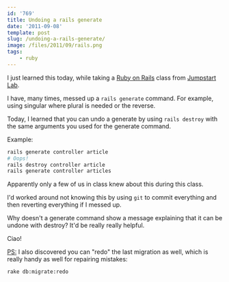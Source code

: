```yaml
---
id: '769'
title: Undoing a rails generate
date: '2011-09-08'
template: post
slug: /undoing-a-rails-generate/
image: /files/2011/09/rails.png
tags:
    - ruby
---
```


I just learned this today, while taking a
[Ruby on Rails](http://rubyonrails.org/) class from
[Jumpstart Lab](http://jumpstartlab.com/).

I have, many times, messed up a `rails generate` command. For example, using
singular where plural is needed or the reverse.

Today, I learned that you can undo a generate by using `rails destroy` with
the same arguments you used for the generate command.

Example:

```bash
rails generate controller article
# Oops!
rails destroy controller article
rails generate controller articles
```

Apparently only a few of us in class knew about this during this class.

I'd worked around not knowing this by using `git` to commit everything and
then reverting everything if I messed up.

Why doesn't a generate command show a message explaining that it can be undone
with destroy? It'd be really really helpful.

Ciao!

<ins datetime="2011-09-09T18:44:05+00:00">PS:</ins> I also discovered you can
"redo" the last migration as well, which is really handy as well for repairing
mistakes:

```bash
rake db:migrate:redo
```
